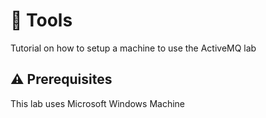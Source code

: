 # :toolbox: Tools


Tutorial on how to setup a machine to use the ActiveMQ lab

## :warning: Prerequisites

This lab uses Microsoft Windows Machine
